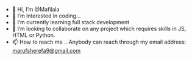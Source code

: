 - 👋 Hi, I’m @Mafilala
- 👀 I’m interested in coding...
- 🌱 I’m currently learning full stack development
- 💞️ I’m looking to collaborate on any project which requires skills in JS, HTML or Python.
- 📫 How to reach me ...Anybody can reach through my email address: marufsherefa9@gmail.com

<!---
Mafilala/Mafilala is a ✨ special ✨ repository because its `README.md` (this file) appears on your GitHub profile.
You can click the Preview link to take a look at your changes.
--->
